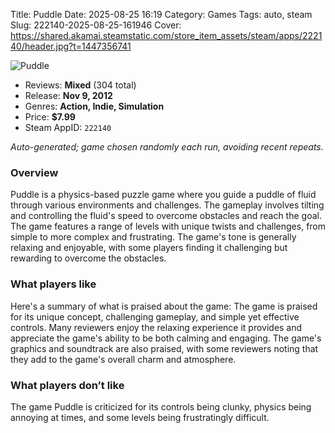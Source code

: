 Title: Puddle
Date: 2025-08-25 16:19
Category: Games
Tags: auto, steam
Slug: 222140-2025-08-25-161946
Cover: https://shared.akamai.steamstatic.com/store_item_assets/steam/apps/222140/header.jpg?t=1447356741

![Puddle](https://shared.akamai.steamstatic.com/store_item_assets/steam/apps/222140/header.jpg?t=1447356741)

- Reviews: **Mixed** (304 total)
- Release: **Nov 9, 2012**
- Genres: **Action, Indie, Simulation**
- Price: **$7.99**
- Steam AppID: `222140`

*Auto-generated; game chosen randomly each run, avoiding recent repeats.*

### Overview

Puddle is a physics-based puzzle game where you guide a puddle of fluid through various environments and challenges. The gameplay involves tilting and controlling the fluid's speed to overcome obstacles and reach the goal. The game features a range of levels with unique twists and challenges, from simple to more complex and frustrating. The game's tone is generally relaxing and enjoyable, with some players finding it challenging but rewarding to overcome the obstacles.

### What players like

Here's a summary of what is praised about the game: The game is praised for its unique concept, challenging gameplay, and simple yet effective controls. Many reviewers enjoy the relaxing experience it provides and appreciate the game's ability to be both calming and engaging. The game's graphics and soundtrack are also praised, with some reviewers noting that they add to the game's overall charm and atmosphere.

### What players don’t like

The game Puddle is criticized for its controls being clunky, physics being annoying at times, and some levels being frustratingly difficult.
